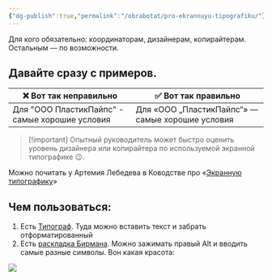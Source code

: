 ```yaml
---
{"dg-publish":true,"permalink":"/obrabotat/pro-ekrannuyu-tipografiku/"}
---
```


Для кого обязательно: координаторам, дизайнерам, копирайтерам.
Остальным — по возможности.


## Давайте сразу с примеров. 

| ❌ Вот так неправильно                          | ✅ Вот так правильно                              |
| ---------------------------------------------- | ------------------------------------------------ |
| Для "ООО ПластикПайпс" - самые хорошие условия | Для «ООО „ПластикПайпс“» — самые хорошие условия |

> [!important] Опытный руководитель может быстро оценить уровень дизайнера или копирайтера по используемой экранной типографике 😉. 


Можно почитать у Артемия Лебедева в Ководстве про «[Экранную типографику](https://www.artlebedev.ru/kovodstvo/sections/62/)»

## Чем пользоваться:
1. Есть [Типограф](https://www.artlebedev.ru/typograf/). Туда можно вставить текст и забрать отформатированный
2. Есть [раскладка Бирмана](https://ilyabirman.ru/typography-layout/). Можно зажимать правый Alt и вводить самые разные символы. Вон какая красота:


![](https://ilyabirman.ru/typography-layout/i/layout-win@2x.png)
